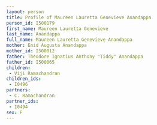 ```yaml
---
layout: person
title: Profile of Maureen Lauretta Genevieve Anandappa
person_id: I500179
first_name: Maureen Lauretta Genevieve
last_name: Anandappa
full_name: Maureen Lauretta Genevieve Anandappa
mother: Enid Augusta Anandappa
mother_id: I500012
father: Theodore Ignatius Anthony "Tiddy" Anandappa
father_id: I500065
children:
 - Viji Ramachandran
children_ids:
 - I0496
partners:
 - C. Ramachandran
partner_ids:
 - I0494
sex: F
---
```


